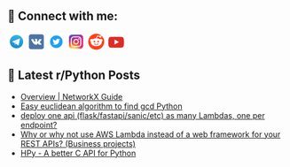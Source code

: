 ## 🔎 Connect with me:
[<img src="https://github.com/bullbesh/bullbesh/blob/main/images/Telegram.png" width="32" height="32" />](https://t.me/bullbesh)
[<img src="https://github.com/bullbesh/bullbesh/blob/main/images/VK.png" width="32" height="32" />](https://vk.com/bullbesh)
[<img src="https://github.com/bullbesh/bullbesh/blob/main/images/Twitter.png" width="32" height="32" />](https://twitter.com/bullbesh1)
[<img src="https://github.com/bullbesh/bullbesh/blob/main/images/Instagram.png" width="32" height="32" />](https://www.instagram.com/bullbesh)
[<img src="https://github.com/bullbesh/bullbesh/blob/main/images/Reddit.png" width="32" height="32" />](https://www.reddit.com/user/bullbesh)
[<img src="https://github.com/bullbesh/bullbesh/blob/main/images/YouTube.png" width="32" height="32" />](https://www.youtube.com/channel/UCtfjRs6uzgq5mfm8S06WTcg)

## 📕 Latest r/Python Posts
<!-- BLOG-POST-LIST:START -->
- [Overview | NetworkX Guide](https://www.reddit.com/r/Python/comments/10956y4/overview_networkx_guide/)
- [Easy euclidean algorithm to find gcd Python](https://www.reddit.com/r/Python/comments/10940rc/easy_euclidean_algorithm_to_find_gcd_python/)
- [deploy one api &lpar;flask/fastapi/sanic/etc&rpar; as many Lambdas, one per endpoint?](https://www.reddit.com/r/Python/comments/1093wwf/deploy_one_api_flaskfastapisanicetc_as_many/)
- [Why or why not use AWS Lambda instead of a web framework for your REST APIs? &lpar;Business projects&rpar;](https://www.reddit.com/r/Python/comments/1092py3/why_or_why_not_use_aws_lambda_instead_of_a_web/)
- [HPy - A better C API for Python](https://www.reddit.com/r/Python/comments/1091v71/hpy_a_better_c_api_for_python/)
<!-- BLOG-POST-LIST:END -->
